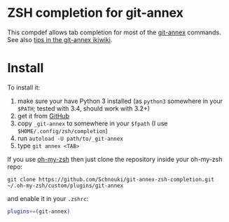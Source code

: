 # ZSH completion for git-annex

This compdef allows tab completion for most of the [git-annex][] commands.
See also [tips in the git-annex ikiwiki](http://git-annex.branchable.com/tips/ZSH_completion/).

# Install

To install it:

1. make sure your have Python 3 installed (as `python3` somewhere in your `$PATH`; tested with 3.4, should work with 3.2+)
2. get it from [GitHub](https://github.com/Schnouki/git-annex-zsh-completion)
3. copy `_git-annex` to somewhere in your `$fpath` (I use `$HOME/.config/zsh/completion`)
4. run `autoload -U path/to/_git-annex`
5. type `git annex <TAB>`

If you use [oh-my-zsh][] then just clone the repository inside your oh-my-zsh repo:

```Shell
git clone https://github.com/Schnouki/git-annex-zsh-completion.git ~/.oh-my-zsh/custom/plugins/git-annex
```

and enable it in your ```.zshrc```:

```zsh
plugins+=(git-annex)
```

[git-annex]: http://git-annex.branchable.com/
[oh-my-zsh]: http://github.com/robbyrussell/oh-my-zsh
